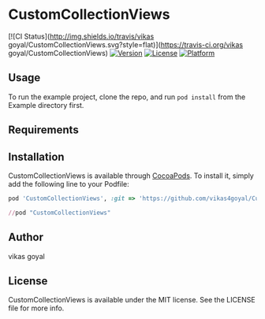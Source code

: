 # CustomCollectionViews

[![CI Status](http://img.shields.io/travis/vikas goyal/CustomCollectionViews.svg?style=flat)](https://travis-ci.org/vikas goyal/CustomCollectionViews)
[![Version](https://img.shields.io/cocoapods/v/CustomCollectionViews.svg?style=flat)](http://cocoapods.org/pods/CustomCollectionViews)
[![License](https://img.shields.io/cocoapods/l/CustomCollectionViews.svg?style=flat)](http://cocoapods.org/pods/CustomCollectionViews)
[![Platform](https://img.shields.io/cocoapods/p/CustomCollectionViews.svg?style=flat)](http://cocoapods.org/pods/CustomCollectionViews)

## Usage

To run the example project, clone the repo, and run `pod install` from the Example directory first.

## Requirements

## Installation

CustomCollectionViews is available through [CocoaPods](http://cocoapods.org). To install
it, simply add the following line to your Podfile:

```ruby
pod 'CustomCollectionViews', :git => 'https://github.com/vikas4goyal/CustomCollectionViews.git', :branch => ‘master’

//pod "CustomCollectionViews"
```

## Author

vikas goyal

## License

CustomCollectionViews is available under the MIT license. See the LICENSE file for more info.
